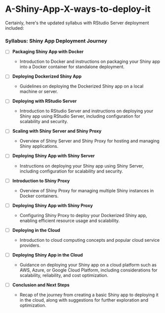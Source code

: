 # A-Shiny-App-X-ways-to-deploy-it


Certainly, here's the updated syllabus with RStudio Server deployment included:

### Syllabus: Shiny App Deployment Journey

- [ ] **Packaging Shiny App with Docker**
   - Introduction to Docker and instructions on packaging your Shiny app into a Docker container for standalone deployment.

- [ ] **Deploying Dockerized Shiny App**
   - Guidelines on deploying the Dockerized Shiny app on a local machine or server.

- [ ] **Deploying with RStudio Server**
   - Introduction to RStudio Server and instructions on deploying your Shiny app using RStudio Server, including configuration for scalability and security.

- [ ] **Scaling with Shiny Server and Shiny Proxy**
   - Overview of Shiny Server and Shiny Proxy for hosting and managing Shiny applications.
   
- [ ] **Deploying Shiny App with Shiny Server**
   - Instructions on deploying your Shiny app using Shiny Server, including configuration for scalability and security.

- [ ] **Introduction to Shiny Proxy**
   - Overview of Shiny Proxy for managing multiple Shiny instances in Docker containers.

- [ ] **Deploying Shiny App with Shiny Proxy**
   - Configuring Shiny Proxy to deploy your Dockerized Shiny app, enabling efficient resource usage and scalability.

- [ ] **Deploying in the Cloud**
    - Introduction to cloud computing concepts and popular cloud service providers.
    
- [ ] **Deploying Shiny App in the Cloud**
    - Guidance on deploying your Shiny app on a cloud platform such as AWS, Azure, or Google Cloud Platform, including considerations for scalability, reliability, and cost optimization.

- [ ] **Conclusion and Next Steps**
    - Recap of the journey from creating a basic Shiny app to deploying it in the cloud, along with suggestions for further exploration and optimization.